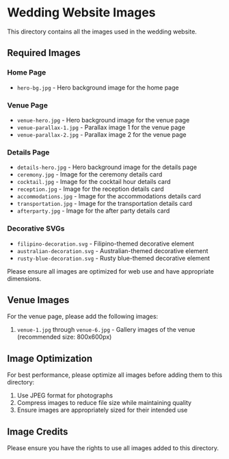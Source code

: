 # Wedding Website Images

This directory contains all the images used in the wedding website.

## Required Images

### Home Page
- `hero-bg.jpg` - Hero background image for the home page

### Venue Page
- `venue-hero.jpg` - Hero background image for the venue page
- `venue-parallax-1.jpg` - Parallax image 1 for the venue page
- `venue-parallax-2.jpg` - Parallax image 2 for the venue page

### Details Page
- `details-hero.jpg` - Hero background image for the details page
- `ceremony.jpg` - Image for the ceremony details card
- `cocktail.jpg` - Image for the cocktail hour details card
- `reception.jpg` - Image for the reception details card
- `accommodations.jpg` - Image for the accommodations details card
- `transportation.jpg` - Image for the transportation details card
- `afterparty.jpg` - Image for the after party details card

### Decorative SVGs
- `filipino-decoration.svg` - Filipino-themed decorative element
- `australian-decoration.svg` - Australian-themed decorative element
- `rusty-blue-decoration.svg` - Rusty blue-themed decorative element

Please ensure all images are optimized for web use and have appropriate dimensions.

## Venue Images

For the venue page, please add the following images:

1. `venue-1.jpg` through `venue-6.jpg` - Gallery images of the venue (recommended size: 800x600px)

## Image Optimization

For best performance, please optimize all images before adding them to this directory:

1. Use JPEG format for photographs
2. Compress images to reduce file size while maintaining quality
3. Ensure images are appropriately sized for their intended use

## Image Credits

Please ensure you have the rights to use all images added to this directory. 